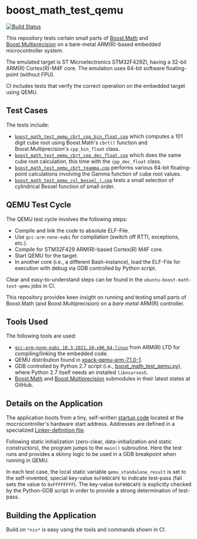 boost_math_test_qemu
==================

[![Build Status](https://github.com/ckormanyos/boost_math_test_qemu/actions/workflows/boost_math_test_qemu.yml/badge.svg)](https://github.com/ckormanyos/boost_math_test_qemu/actions)

This repository tests certain small parts of
[Boost.Math](https://github.com/boostorg/math)
and
[Boost.Multiprecision](https://github.com/boostorg/multiprecision)
on a bare-metal ARM(R)-based embedded microcontroller system.

The emulated target is ST Microelectronics STM32F429ZI,
having a 32-bit ARM(R) Cortex(R)-M4F core.
The emulation uses 64-bit software floating-point (without FPU).

CI includes tests that verify the correct operation on the
embedded target using QEMU.

## Test Cases

The tests include:
  - [`boost_math_test_qemu_cbrt_cpp_bin_float.cpp`](./boost_math_test_qemu_cbrt_cpp_bin_float.cpp) which computes a $101$ digit cube root using Boost.Math's `cbrt()` function and Boost.Multiprecision's `cpp_bin_float` class.
  - [`boost_math_test_qemu_cbrt_cpp_dec_float.cpp`](./boost_math_test_qemu_cbrt_cpp_dec_float.cpp) which does the same cube root calculation, this time with the `cpp_dec_float` class.
  - [`boost_math_test_qemu_cbrt_tgamma.cpp`](./boost_math_test_qemu_cbrt_tgamma.cpp) performs various 64-bit floating-point calculations involving the Gamma function of cube root values.
  - [`boost_math_test_qemu_cyl_bessel_j.cpp`](./boost_math_test_qemu_cyl_bessel_j.cpp) tests a small selection of cylindrical Bessel function of small order.

## QEMU Test Cycle

The QEMU test cycle involves the following steps:
  - Compile and link the code to absolute ELF-File.
  - Use `gcc-arm-none-eabi` for compilation (switch off RTTI, exceptions, etc.).
  - Compile for STM32F429 ARM(R)-based Cortex(R) M4F core.
  - Start QEMU for the target.
  - In another core (i.e., a different Bash-instance), load the ELF-File for execution with debug via GDB controlled by Python script.

Clear and easy-to-understand steps can be found in the
`ubuntu-boost-math-test-qemu` jobs in CI.

This repository provides keen insight on running and testing
small parts of Boost.Math (and Boost.Multiprecision)
on a _bare_ _metal_ ARM(R) controller.

## Tools Used

The following tools are used:
  - [`gcc-arm-none-eabi 10.3-2021.10-x86_64-linux`](https://developer.arm.com/downloads/-/gnu-rm) from ARM(R) LTD for compiling/linking the embedded code.
  - QEMU distribution found in [xpack-qemu-arm-7.1.0-1](https://github.com/xpack-dev-tools/qemu-arm-xpack/releases).
  - GDB controlled by Python 2.7 script (i.e., [boost_math_test_qemu.py](./target/build/boost_math_test_qemu.py)), where Python 2.7 itself needs an installed `libncurses5`.
  - [Boost.Math](https://github.com/boostorg/math) and [Boost.Multiprecision](https://github.com/boostorg/multiprecision) submodules in their latest states at GitHub.

## Details on the Application

The application boots from a tiny, self-written
[startup code](./target/micros/stm32f429/make/single/crt.cpp)
located at the mocrocontroller's hardware start address.
Addresses are defined in a specialized
[Linker-definition file](./target/micros/stm32f429/make/stm32f429.ld).

Following static initialization (zero-clear, data-initialization
and static constructors), the program jumps to
the `main()` subroutine. Here the test runs and provides
a skinny logic to be used in a GDB breakpoint when running
in QEMU.

In each test case, the local static variable `qemu_standalone_result`
is set to the self-invented, special key-value `0xF00DCAFE`
to indicate test-pass (fail sets the value to `0xFFFFFFFF`).
The key-value `0xF00DCAFE` is explicitly checked by the Python-GDB script
in order to provide a strong determination of test-pass.

## Building the Application

Build on `*nix*` is easy using the tools and commands
shown in CI.
